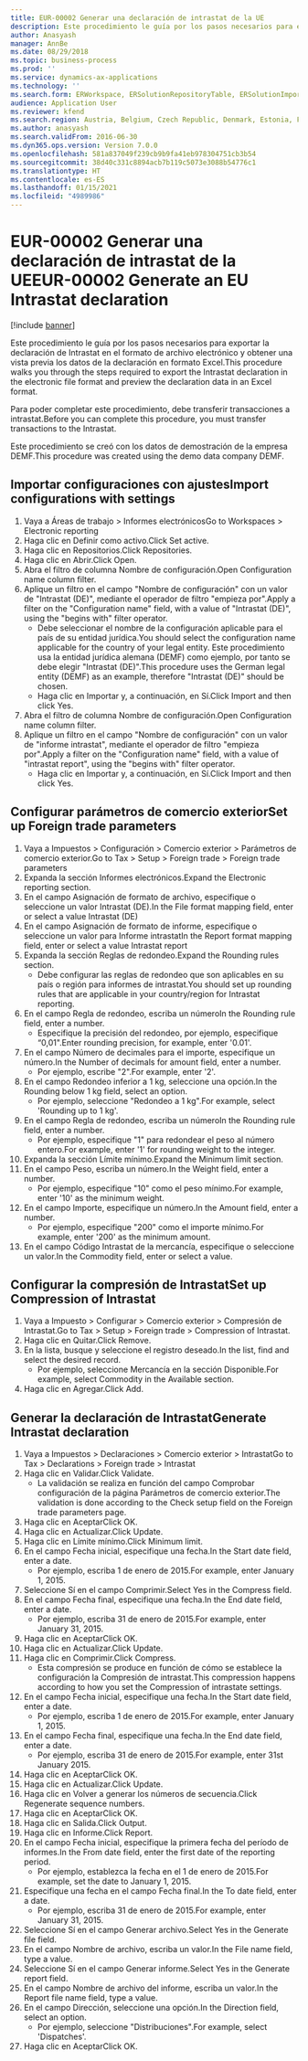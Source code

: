 ```yaml
---
title: EUR-00002 Generar una declaración de intrastat de la UE
description: Este procedimiento le guía por los pasos necesarios para exportar la declaración de Intrastat en el formato de archivo electrónico y obtener una vista previa los datos de la declaración en formato Excel.
author: Anasyash
manager: AnnBe
ms.date: 08/29/2018
ms.topic: business-process
ms.prod: ''
ms.service: dynamics-ax-applications
ms.technology: ''
ms.search.form: ERWorkspace, ERSolutionRepositoryTable, ERSolutionImport, IntrastatParameters, IntrastatCommodityLookup, IntrastatCompressParameters, Intrastat, SysQueryForm
audience: Application User
ms.reviewer: kfend
ms.search.region: Austria, Belgium, Czech Republic, Denmark, Estonia, Finland, France, Germany, Hungary, Ireland, Italy, Latvia, Lithuania, Netherlands, Poland, Spain, Sweden, United Kingdom
ms.author: anasyash
ms.search.validFrom: 2016-06-30
ms.dyn365.ops.version: Version 7.0.0
ms.openlocfilehash: 581a837049f239cb9b9fa41eb978304751cb3b54
ms.sourcegitcommit: 38d40c331c8894acb7b119c5073e3088b54776c1
ms.translationtype: HT
ms.contentlocale: es-ES
ms.lasthandoff: 01/15/2021
ms.locfileid: "4989986"
---
```

# <a name="eur-00002-generate-an-eu-intrastat-declaration"></a><span data-ttu-id="c10f8-103">EUR-00002 Generar una declaración de intrastat de la UE</span><span class="sxs-lookup"><span data-stu-id="c10f8-103">EUR-00002 Generate an EU Intrastat declaration</span></span>

[!include [banner](../../includes/banner.md)]

<span data-ttu-id="c10f8-104">Este procedimiento le guía por los pasos necesarios para exportar la declaración de Intrastat en el formato de archivo electrónico y obtener una vista previa los datos de la declaración en formato Excel.</span><span class="sxs-lookup"><span data-stu-id="c10f8-104">This procedure walks you through the steps required to export the Intrastat declaration in the electronic file format and preview the declaration data in an Excel format.</span></span> 

<span data-ttu-id="c10f8-105">Para poder completar este procedimiento, debe transferir transacciones a intrastat.</span><span class="sxs-lookup"><span data-stu-id="c10f8-105">Before you can complete this procedure, you must transfer transactions to the Intrastat.</span></span> 

<span data-ttu-id="c10f8-106">Este procedimiento se creó con los datos de demostración de la empresa DEMF.</span><span class="sxs-lookup"><span data-stu-id="c10f8-106">This procedure was created using the demo data company DEMF.</span></span>


## <a name="import-configurations-with-settings"></a><span data-ttu-id="c10f8-107">Importar configuraciones con ajustes</span><span class="sxs-lookup"><span data-stu-id="c10f8-107">Import configurations with settings</span></span>
1. <span data-ttu-id="c10f8-108">Vaya a Áreas de trabajo > Informes electrónicos</span><span class="sxs-lookup"><span data-stu-id="c10f8-108">Go to Workspaces > Electronic reporting</span></span>
2. <span data-ttu-id="c10f8-109">Haga clic en Definir como activo.</span><span class="sxs-lookup"><span data-stu-id="c10f8-109">Click Set active.</span></span>
3. <span data-ttu-id="c10f8-110">Haga clic en Repositorios.</span><span class="sxs-lookup"><span data-stu-id="c10f8-110">Click Repositories.</span></span>
4. <span data-ttu-id="c10f8-111">Haga clic en Abrir.</span><span class="sxs-lookup"><span data-stu-id="c10f8-111">Click Open.</span></span>
5. <span data-ttu-id="c10f8-112">Abra el filtro de columna Nombre de configuración.</span><span class="sxs-lookup"><span data-stu-id="c10f8-112">Open Configuration name column filter.</span></span>
6. <span data-ttu-id="c10f8-113">Aplique un filtro en el campo "Nombre de configuración" con un valor de "Intrastat (DE)", mediante el operador de filtro "empieza por".</span><span class="sxs-lookup"><span data-stu-id="c10f8-113">Apply a filter on the "Configuration name" field, with a value of "Intrastat (DE)", using the "begins with" filter operator.</span></span>
    * <span data-ttu-id="c10f8-114">Debe seleccionar el nombre de la configuración aplicable para el país de su entidad jurídica.</span><span class="sxs-lookup"><span data-stu-id="c10f8-114">You should select the configuration name applicable for the country of your legal entity.</span></span> <span data-ttu-id="c10f8-115">Este procedimiento usa la entidad jurídica alemana (DEMF) como ejemplo, por tanto se debe elegir "Intrastat (DE)".</span><span class="sxs-lookup"><span data-stu-id="c10f8-115">This procedure uses the German legal entity (DEMF) as an example, therefore "Intrastat (DE)" should be chosen.</span></span>  
    * <span data-ttu-id="c10f8-116">Haga clic en Importar y, a continuación, en Sí.</span><span class="sxs-lookup"><span data-stu-id="c10f8-116">Click Import and then click Yes.</span></span>  
7. <span data-ttu-id="c10f8-117">Abra el filtro de columna Nombre de configuración.</span><span class="sxs-lookup"><span data-stu-id="c10f8-117">Open Configuration name column filter.</span></span>
8. <span data-ttu-id="c10f8-118">Aplique un filtro en el campo "Nombre de configuración" con un valor de "informe intrastat", mediante el operador de filtro "empieza por".</span><span class="sxs-lookup"><span data-stu-id="c10f8-118">Apply a filter on the "Configuration name" field, with a value of "intrastat report", using the "begins with" filter operator.</span></span>
    * <span data-ttu-id="c10f8-119">Haga clic en Importar y, a continuación, en Sí.</span><span class="sxs-lookup"><span data-stu-id="c10f8-119">Click Import and then click Yes.</span></span>  

## <a name="set-up-foreign-trade-parameters"></a><span data-ttu-id="c10f8-120">Configurar parámetros de comercio exterior</span><span class="sxs-lookup"><span data-stu-id="c10f8-120">Set up Foreign trade parameters</span></span>
1. <span data-ttu-id="c10f8-121">Vaya a Impuestos > Configuración > Comercio exterior > Parámetros de comercio exterior.</span><span class="sxs-lookup"><span data-stu-id="c10f8-121">Go to Tax > Setup > Foreign trade > Foreign trade parameters</span></span>
2. <span data-ttu-id="c10f8-122">Expanda la sección Informes electrónicos.</span><span class="sxs-lookup"><span data-stu-id="c10f8-122">Expand the Electronic reporting section.</span></span>
3. <span data-ttu-id="c10f8-123">En el campo Asignación de formato de archivo, especifique o seleccione un valor Intrastat (DE).</span><span class="sxs-lookup"><span data-stu-id="c10f8-123">In the File format mapping field, enter or select a value Intrastat (DE)</span></span>
4. <span data-ttu-id="c10f8-124">En el campo Asignación de formato de informe, especifique o seleccione un valor para Informe intrastat</span><span class="sxs-lookup"><span data-stu-id="c10f8-124">In the Report format mapping field, enter or select a value Intrastat report</span></span>
5. <span data-ttu-id="c10f8-125">Expanda la sección Reglas de redondeo.</span><span class="sxs-lookup"><span data-stu-id="c10f8-125">Expand the Rounding rules section.</span></span>
    * <span data-ttu-id="c10f8-126">Debe configurar las reglas de redondeo que son aplicables en su país o región para informes de intrastat.</span><span class="sxs-lookup"><span data-stu-id="c10f8-126">You should set up rounding rules that are applicable in your country/region for Intrastat reporting.</span></span>  
6. <span data-ttu-id="c10f8-127">En el campo Regla de redondeo, escriba un número</span><span class="sxs-lookup"><span data-stu-id="c10f8-127">In the Rounding rule field, enter a number.</span></span>
    * <span data-ttu-id="c10f8-128">Especifique la precisión del redondeo, por ejemplo, especifique “0,01".</span><span class="sxs-lookup"><span data-stu-id="c10f8-128">Enter rounding precision, for example, enter '0.01'.</span></span>  
7. <span data-ttu-id="c10f8-129">En el campo Número de decimales para el importe, especifique un número.</span><span class="sxs-lookup"><span data-stu-id="c10f8-129">In the Number of decimals for amount field, enter a number.</span></span>
    * <span data-ttu-id="c10f8-130">Por ejemplo, escribe "2".</span><span class="sxs-lookup"><span data-stu-id="c10f8-130">For example, enter '2'.</span></span>  
8. <span data-ttu-id="c10f8-131">En el campo Redondeo inferior a 1 kg, seleccione una opción.</span><span class="sxs-lookup"><span data-stu-id="c10f8-131">In the Rounding below 1 kg field, select an option.</span></span>
    * <span data-ttu-id="c10f8-132">Por ejemplo, seleccione "Redondeo a 1 kg".</span><span class="sxs-lookup"><span data-stu-id="c10f8-132">For example, select 'Rounding up to 1 kg'.</span></span>  
9. <span data-ttu-id="c10f8-133">En el campo Regla de redondeo, escriba un número</span><span class="sxs-lookup"><span data-stu-id="c10f8-133">In the Rounding rule field, enter a number.</span></span>
    * <span data-ttu-id="c10f8-134">Por ejemplo, especifique "1" para redondear el peso al número entero.</span><span class="sxs-lookup"><span data-stu-id="c10f8-134">For example, enter '1' for rounding weight to the integer.</span></span>  
10. <span data-ttu-id="c10f8-135">Expanda la sección Límite mínimo.</span><span class="sxs-lookup"><span data-stu-id="c10f8-135">Expand the Minimum limit section.</span></span>
11. <span data-ttu-id="c10f8-136">En el campo Peso, escriba un número.</span><span class="sxs-lookup"><span data-stu-id="c10f8-136">In the Weight field, enter a number.</span></span>
    * <span data-ttu-id="c10f8-137">Por ejemplo, especifique "10" como el peso mínimo.</span><span class="sxs-lookup"><span data-stu-id="c10f8-137">For example, enter '10' as the minimum weight.</span></span>  
12. <span data-ttu-id="c10f8-138">En el campo Importe, especifique un número.</span><span class="sxs-lookup"><span data-stu-id="c10f8-138">In the Amount field, enter a number.</span></span>
    * <span data-ttu-id="c10f8-139">Por ejemplo, especifique "200" como el importe mínimo.</span><span class="sxs-lookup"><span data-stu-id="c10f8-139">For example, enter '200' as the minimum amount.</span></span>  
13. <span data-ttu-id="c10f8-140">En el campo Código Intrastat de la mercancía, especifique o seleccione un valor.</span><span class="sxs-lookup"><span data-stu-id="c10f8-140">In the Commodity field, enter or select a value.</span></span>

## <a name="set-up-compression-of-intrastat"></a><span data-ttu-id="c10f8-141">Configurar la compresión de Intrastat</span><span class="sxs-lookup"><span data-stu-id="c10f8-141">Set up Compression of Intrastat</span></span>
1. <span data-ttu-id="c10f8-142">Vaya a Impuesto > Configurar > Comercio exterior > Compresión de Intrastat.</span><span class="sxs-lookup"><span data-stu-id="c10f8-142">Go to Tax > Setup > Foreign trade > Compression of Intrastat.</span></span>
2. <span data-ttu-id="c10f8-143">Haga clic en Quitar.</span><span class="sxs-lookup"><span data-stu-id="c10f8-143">Click Remove.</span></span>
3. <span data-ttu-id="c10f8-144">En la lista, busque y seleccione el registro deseado.</span><span class="sxs-lookup"><span data-stu-id="c10f8-144">In the list, find and select the desired record.</span></span>
    * <span data-ttu-id="c10f8-145">Por ejemplo, seleccione Mercancía en la sección Disponible.</span><span class="sxs-lookup"><span data-stu-id="c10f8-145">For example, select Commodity in the Available section.</span></span>  
4. <span data-ttu-id="c10f8-146">Haga clic en Agregar.</span><span class="sxs-lookup"><span data-stu-id="c10f8-146">Click Add.</span></span>

## <a name="generate-intrastat-declaration"></a><span data-ttu-id="c10f8-147">Generar la declaración de Intrastat</span><span class="sxs-lookup"><span data-stu-id="c10f8-147">Generate Intrastat declaration</span></span>
1. <span data-ttu-id="c10f8-148">Vaya a Impuestos > Declaraciones > Comercio exterior > Intrastat</span><span class="sxs-lookup"><span data-stu-id="c10f8-148">Go to Tax > Declarations > Foreign trade > Intrastat</span></span>
2. <span data-ttu-id="c10f8-149">Haga clic en Validar.</span><span class="sxs-lookup"><span data-stu-id="c10f8-149">Click Validate.</span></span>
    * <span data-ttu-id="c10f8-150">La validación se realiza en función del campo Comprobar configuración de la página Parámetros de comercio exterior.</span><span class="sxs-lookup"><span data-stu-id="c10f8-150">The validation is done according to the Check setup field on the Foreign trade parameters page.</span></span>  
3. <span data-ttu-id="c10f8-151">Haga clic en Aceptar</span><span class="sxs-lookup"><span data-stu-id="c10f8-151">Click OK.</span></span>
4. <span data-ttu-id="c10f8-152">Haga clic en Actualizar.</span><span class="sxs-lookup"><span data-stu-id="c10f8-152">Click Update.</span></span>
5. <span data-ttu-id="c10f8-153">Haga clic en Límite mínimo.</span><span class="sxs-lookup"><span data-stu-id="c10f8-153">Click Minimum limit.</span></span>
6. <span data-ttu-id="c10f8-154">En el campo Fecha inicial, especifique una fecha.</span><span class="sxs-lookup"><span data-stu-id="c10f8-154">In the Start date field, enter a date.</span></span>
    * <span data-ttu-id="c10f8-155">Por ejemplo, escriba 1 de enero de 2015.</span><span class="sxs-lookup"><span data-stu-id="c10f8-155">For example, enter January 1, 2015.</span></span>  
7. <span data-ttu-id="c10f8-156">Seleccione Sí en el campo Comprimir.</span><span class="sxs-lookup"><span data-stu-id="c10f8-156">Select Yes in the Compress field.</span></span>
8. <span data-ttu-id="c10f8-157">En el campo Fecha final, especifique una fecha.</span><span class="sxs-lookup"><span data-stu-id="c10f8-157">In the End date field, enter a date.</span></span>
    * <span data-ttu-id="c10f8-158">Por ejemplo, escriba 31 de enero de 2015.</span><span class="sxs-lookup"><span data-stu-id="c10f8-158">For example, enter January 31, 2015.</span></span>  
9. <span data-ttu-id="c10f8-159">Haga clic en Aceptar</span><span class="sxs-lookup"><span data-stu-id="c10f8-159">Click OK.</span></span>
10. <span data-ttu-id="c10f8-160">Haga clic en Actualizar.</span><span class="sxs-lookup"><span data-stu-id="c10f8-160">Click Update.</span></span>
11. <span data-ttu-id="c10f8-161">Haga clic en Comprimir.</span><span class="sxs-lookup"><span data-stu-id="c10f8-161">Click Compress.</span></span>
    * <span data-ttu-id="c10f8-162">Esta compresión se produce en función de cómo se establece la configuración la Compresión de intrastat.</span><span class="sxs-lookup"><span data-stu-id="c10f8-162">This compression happens according to how you set the Compression of intrastate settings.</span></span>  
12. <span data-ttu-id="c10f8-163">En el campo Fecha inicial, especifique una fecha.</span><span class="sxs-lookup"><span data-stu-id="c10f8-163">In the Start date field, enter a date.</span></span>
    * <span data-ttu-id="c10f8-164">Por ejemplo, escriba 1 de enero de 2015.</span><span class="sxs-lookup"><span data-stu-id="c10f8-164">For example, enter January 1, 2015.</span></span>  
13. <span data-ttu-id="c10f8-165">En el campo Fecha final, especifique una fecha.</span><span class="sxs-lookup"><span data-stu-id="c10f8-165">In the End date field, enter a date.</span></span>
    * <span data-ttu-id="c10f8-166">Por ejemplo, escriba 31 de enero de 2015.</span><span class="sxs-lookup"><span data-stu-id="c10f8-166">For example, enter 31st January 2015.</span></span>  
14. <span data-ttu-id="c10f8-167">Haga clic en Aceptar</span><span class="sxs-lookup"><span data-stu-id="c10f8-167">Click OK.</span></span>
15. <span data-ttu-id="c10f8-168">Haga clic en Actualizar.</span><span class="sxs-lookup"><span data-stu-id="c10f8-168">Click Update.</span></span>
16. <span data-ttu-id="c10f8-169">Haga clic en Volver a generar los números de secuencia.</span><span class="sxs-lookup"><span data-stu-id="c10f8-169">Click Regenerate sequence numbers.</span></span>
17. <span data-ttu-id="c10f8-170">Haga clic en Aceptar</span><span class="sxs-lookup"><span data-stu-id="c10f8-170">Click OK.</span></span>
18. <span data-ttu-id="c10f8-171">Haga clic en Salida.</span><span class="sxs-lookup"><span data-stu-id="c10f8-171">Click Output.</span></span>
19. <span data-ttu-id="c10f8-172">Haga clic en Informe.</span><span class="sxs-lookup"><span data-stu-id="c10f8-172">Click Report.</span></span>
20. <span data-ttu-id="c10f8-173">En el campo Fecha inicial, especifique la primera fecha del período de informes.</span><span class="sxs-lookup"><span data-stu-id="c10f8-173">In the From date field, enter the first date of the reporting period.</span></span>
    * <span data-ttu-id="c10f8-174">Por ejemplo, establezca la fecha en el 1 de enero de 2015.</span><span class="sxs-lookup"><span data-stu-id="c10f8-174">For example, set the date to January 1, 2015.</span></span>  
21. <span data-ttu-id="c10f8-175">Especifique una fecha en el campo Fecha final.</span><span class="sxs-lookup"><span data-stu-id="c10f8-175">In the To date field, enter a date.</span></span>
    * <span data-ttu-id="c10f8-176">Por ejemplo, escriba 31 de enero de 2015.</span><span class="sxs-lookup"><span data-stu-id="c10f8-176">For example, enter January 31, 2015.</span></span>  
22. <span data-ttu-id="c10f8-177">Seleccione Sí en el campo Generar archivo.</span><span class="sxs-lookup"><span data-stu-id="c10f8-177">Select Yes in the Generate file field.</span></span>
23. <span data-ttu-id="c10f8-178">En el campo Nombre de archivo, escriba un valor.</span><span class="sxs-lookup"><span data-stu-id="c10f8-178">In the File name field, type a value.</span></span>
24. <span data-ttu-id="c10f8-179">Seleccione Sí en el campo Generar informe.</span><span class="sxs-lookup"><span data-stu-id="c10f8-179">Select Yes in the Generate report field.</span></span>
25. <span data-ttu-id="c10f8-180">En el campo Nombre de archivo del informe, escriba un valor.</span><span class="sxs-lookup"><span data-stu-id="c10f8-180">In the Report file name field, type a value.</span></span>
26. <span data-ttu-id="c10f8-181">En el campo Dirección, seleccione una opción.</span><span class="sxs-lookup"><span data-stu-id="c10f8-181">In the Direction field, select an option.</span></span>
    * <span data-ttu-id="c10f8-182">Por ejemplo, seleccione "Distribuciones".</span><span class="sxs-lookup"><span data-stu-id="c10f8-182">For example, select 'Dispatches'.</span></span>  
27. <span data-ttu-id="c10f8-183">Haga clic en Aceptar</span><span class="sxs-lookup"><span data-stu-id="c10f8-183">Click OK.</span></span>

